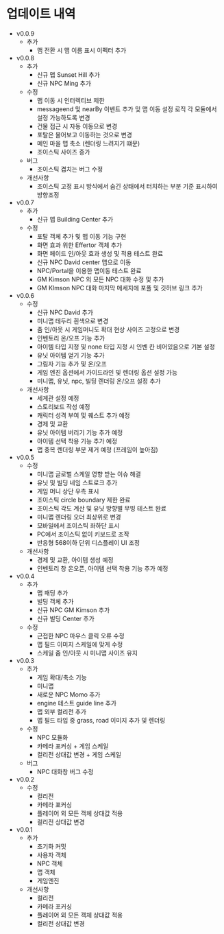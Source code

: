 # 업데이트 내역

- v0.0.9
  - 추가
    - 맴 전환 시 맵 이름 표시 이펙터 추가
- v0.0.8
  - 추가
    - 신규 맵 Sunset Hill 추가
    - 신규 NPC Ming 추가
  - 수정
    - 맵 이동 시 인터렉티브 제한
    - messageend 및 nearBy 이벤트 추가 및 맵 이동 설정 로직 각 모듈에서 설정 가능하도록 변경
    - 건물 접근 시 자동 이동으로 변경
    - 포탈은 물어보고 이동하는 것으로 변경
    - 메인 마을 맵 축소 (렌더링 느려지기 떄문)
    - 조이스틱 사이즈 증가
  - 버그
    - 조이스틱 겹치는 버그 수정
  - 개선사항
    - 조이스틱 고정 표시 방식에서 숨긴 상태에서 터치하는 부분 기준 표시하여 방향조정
- v0.0.7
  - 추가
    - 신규 맵 Building Center 추가
  - 수정
    - 포탈 객체 추가 및 맵 이동 기능 구현
    - 화면 효과 위한 Effertor 객체 추가
    - 화면 페이드 인/아웃 효과 생성 및 적용 테스트 완료
    - 신규 NPC David center 맵으로 이동
    - NPC/Portal을 이용한 맵이동 테스트 완료
    - GM Kimson NPC 외 모든 NPC 대화 수정 및 추가
    - GM KImson NPC 대화 마지막 메세지에 포폴 및 깃허브 링크 추가
- v0.0.6
  - 수정
    - 신규 NPC David 추가
    - 미니맵 테두리 흰색으로 변경
    - 줌 인/아웃 시 게임머니도 확대 현상 사이즈 고정으로 변경
    - 인벤토리 온/오프 기능 추가
    - 아이템 타입 지정 및 none 타입 지정 시 인벤 칸 비어있음으로 기본 설정
    - 유닛 아이템 얻기 기능 추가
    - 그림자 기능 추가 및 온/오프
    - 게임 엔진 옵션에서 가이드라인 및 렌더링 옵션 설정 가능
    - 미니맵, 유닛, npc, 빌딩 렌더링 온/오프 설정 추가
  - 개선사항
    - 세계관 설정 예정
    - 스토리보드 작성 예정
    - 캐릭터 성격 부여 및 퀘스트 추가 예정
    - 경제 및 교환
    - 유닛 아이템 버리기 기능 추가 예정
    - 아이템 선택 착용 기능 추가 예정
    - 맵 중복 렌더링 부분 제거 예정 (프레임이 높아짐)
- v0.0.5
  - 수정
    - 미니맵 글로벌 스케일 영향 받는 이슈 해결
    - 유닛 및 빌딩 네임 스트로크 추가
    - 게임 머니 상단 우측 표시
    - 조이스틱 circle boundary 제한 완료
    - 조이스틱 각도 계산 및 유닛 방향별 무빙 테스트 완료
    - 미니맵 렌더링 오더 최상위로 변경
    - 모바일에서 조이스틱 좌하단 표시
    - PC에서 조이스틱 없이 키보드로 조작
    - 반응형 568이하 단위 디스플레이 UI 조정
  - 개선사항
    - 경제 및 교환, 아이템 생성 예정
    - 인벤토리 창 온오픈, 아이템 선택 착용 기능 추가 예정
- v0.0.4
  - 추가
    - 맵 패딩 추가
    - 빌딩 객체 추가
    - 신규 NPC GM Kimson 추가
    - 신규 빌딩 Center 추가
  - 수정
    - 근접한 NPC 마우스 클릭 오류 수정
    - 맵 필드 이미지 스케일에 맞게 수정
    - 스케일 줌 인/아웃 시 미니맵 사이즈 유지
- v0.0.3
  - 추가
    - 게임 확대/축소 기능
    - 미니맵
    - 새로운 NPC Momo 추가
    - engine 테스트 guide line 추가
    - 맵 외부 컬리전 추가
    - 맵 필드 타입 중 grass, road 이미지 추가 및 렌더링
  - 수정
    - NPC 모듈화
    - 카메라 포커싱 + 게임 스케일
    - 컬리전 상대값 변경 + 게임 스케일
  - 버그
    - NPC 대화창 버그 수정
- v0.0.2
  - 수정
    - 컬리전
    - 카메라 포커싱
    - 플레이어 외 모든 객체 상대값 적용
    - 컬리전 상대값 변경
- v0.0.1
  - 추가
    - 초기화 커밋
    - 사용자 객체
    - NPC 객체
    - 맵 객체
    - 게임엔진
  - 개선사항
    - 컬리전
    - 카메라 포커싱
    - 플레이어 외 모든 객체 상대값 적용
    - 컬리전 상대값 변경
